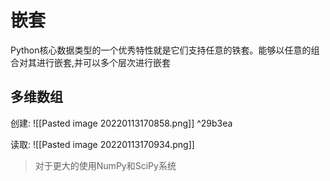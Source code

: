 # 嵌套
Python核心数据类型的一个优秀特性就是它们支持任意的铁套。能够以任意的组合对其进行嵌套,并可以多个层次进行嵌套

## 多维数组

创建:
![[Pasted image 20220113170858.png]] ^29b3ea

读取:
![[Pasted image 20220113170934.png]]
> 对于更大的使用NumPy和SciPy系统